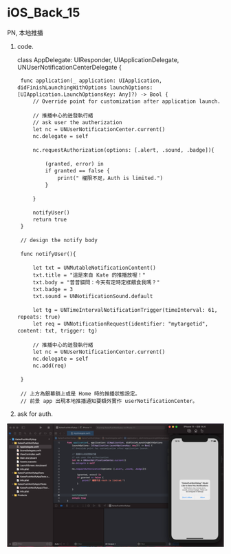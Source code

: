 # iOS_Back_15
PN, 本地推播

1. code.


    class AppDelegate: UIResponder, UIApplicationDelegate, UNUserNotificationCenterDelegate {



        func application(_ application: UIApplication, didFinishLaunchingWithOptions launchOptions: [UIApplication.LaunchOptionsKey: Any]?) -> Bool {
            // Override point for customization after application launch.

            // 推播中心的迸發執行緒
            // ask user the autherization
            let nc = UNUserNotificationCenter.current()
            nc.delegate = self

            nc.requestAuthorization(options: [.alert, .sound, .badge]){

                (granted, error) in
                if granted == false {
                    print(" 權限不足，Auth is limited.")
                }

            }

            notifyUser()
            return true
        }

        // design the notify body

        func notifyUser(){

            let txt = UNMutableNotificationContent()
            txt.title = "這是來自 Kate 的推播放喔！"
            txt.body = "普普貓問：今天有定時定樣餵食我嗎？"
            txt.badge = 3
            txt.sound = UNNotificationSound.default

            let tg = UNTimeIntervalNotificationTrigger(timeInterval: 61, repeats: true)
            let req = UNNotificationRequest(identifier: "mytargetid", content: txt, trigger: tg)

            // 推播中心的迸發執行緒
            let nc = UNUserNotificationCenter.current()
            nc.delegate = self
            nc.add(req)

        }

        // 上方為銀幕鎖上或是 Home 時的推播狀態設定。
        // 前景 app 出現本地推播通知要額外實作 userNotificationCenter。


2. ask for auth.

  ![](https://raw.githubusercontent.com/QueenieCplusplus/iOS_Back_15/main/output%201.png)
